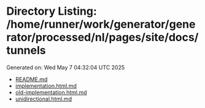 # Directory Listing: /home/runner/work/generator/generator/processed/nl/pages/site/docs/tunnels
Generated on: Wed May  7 04:32:04 UTC 2025

- [README.md](README.md)
- [implementation.html.md](implementation.html.md)
- [old-implementation.html.md](old-implementation.html.md)
- [unidirectional.html.md](unidirectional.html.md)
